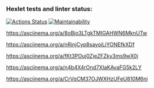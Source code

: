 ### Hexlet tests and linter status:
[![Actions Status](https://github.com/arlenasanov/java-project-61/actions/workflows/hexlet-check.yml/badge.svg)](https://github.com/arlenasanov/java-project-61/actions)
[![Maintainability](https://api.codeclimate.com/v1/badges/3b248e6dd44a0d41f7ab/maintainability)](https://codeclimate.com/github/arlenasanov/java-project-61/maintainability)

https://asciinema.org/a/8oBjo3LTgkTMIGAHWN6MknUTw

https://asciinema.org/a/nRinjCyp8sayoiLiYONEfkXDf

https://asciinema.org/a/fKt3POuj0ZjeZFZky3ms9wX0j

https://asciinema.org/a/n4b4X4rOnd7XIaKAvaFG5k2LY

https://asciinema.org/a/CrVqCM37OJWXHzUFeU810M6ni

